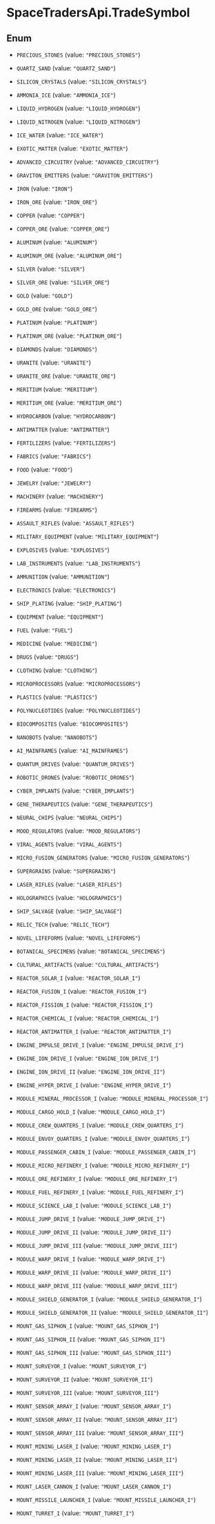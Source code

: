 # SpaceTradersApi.TradeSymbol

## Enum


* `PRECIOUS_STONES` (value: `"PRECIOUS_STONES"`)

* `QUARTZ_SAND` (value: `"QUARTZ_SAND"`)

* `SILICON_CRYSTALS` (value: `"SILICON_CRYSTALS"`)

* `AMMONIA_ICE` (value: `"AMMONIA_ICE"`)

* `LIQUID_HYDROGEN` (value: `"LIQUID_HYDROGEN"`)

* `LIQUID_NITROGEN` (value: `"LIQUID_NITROGEN"`)

* `ICE_WATER` (value: `"ICE_WATER"`)

* `EXOTIC_MATTER` (value: `"EXOTIC_MATTER"`)

* `ADVANCED_CIRCUITRY` (value: `"ADVANCED_CIRCUITRY"`)

* `GRAVITON_EMITTERS` (value: `"GRAVITON_EMITTERS"`)

* `IRON` (value: `"IRON"`)

* `IRON_ORE` (value: `"IRON_ORE"`)

* `COPPER` (value: `"COPPER"`)

* `COPPER_ORE` (value: `"COPPER_ORE"`)

* `ALUMINUM` (value: `"ALUMINUM"`)

* `ALUMINUM_ORE` (value: `"ALUMINUM_ORE"`)

* `SILVER` (value: `"SILVER"`)

* `SILVER_ORE` (value: `"SILVER_ORE"`)

* `GOLD` (value: `"GOLD"`)

* `GOLD_ORE` (value: `"GOLD_ORE"`)

* `PLATINUM` (value: `"PLATINUM"`)

* `PLATINUM_ORE` (value: `"PLATINUM_ORE"`)

* `DIAMONDS` (value: `"DIAMONDS"`)

* `URANITE` (value: `"URANITE"`)

* `URANITE_ORE` (value: `"URANITE_ORE"`)

* `MERITIUM` (value: `"MERITIUM"`)

* `MERITIUM_ORE` (value: `"MERITIUM_ORE"`)

* `HYDROCARBON` (value: `"HYDROCARBON"`)

* `ANTIMATTER` (value: `"ANTIMATTER"`)

* `FERTILIZERS` (value: `"FERTILIZERS"`)

* `FABRICS` (value: `"FABRICS"`)

* `FOOD` (value: `"FOOD"`)

* `JEWELRY` (value: `"JEWELRY"`)

* `MACHINERY` (value: `"MACHINERY"`)

* `FIREARMS` (value: `"FIREARMS"`)

* `ASSAULT_RIFLES` (value: `"ASSAULT_RIFLES"`)

* `MILITARY_EQUIPMENT` (value: `"MILITARY_EQUIPMENT"`)

* `EXPLOSIVES` (value: `"EXPLOSIVES"`)

* `LAB_INSTRUMENTS` (value: `"LAB_INSTRUMENTS"`)

* `AMMUNITION` (value: `"AMMUNITION"`)

* `ELECTRONICS` (value: `"ELECTRONICS"`)

* `SHIP_PLATING` (value: `"SHIP_PLATING"`)

* `EQUIPMENT` (value: `"EQUIPMENT"`)

* `FUEL` (value: `"FUEL"`)

* `MEDICINE` (value: `"MEDICINE"`)

* `DRUGS` (value: `"DRUGS"`)

* `CLOTHING` (value: `"CLOTHING"`)

* `MICROPROCESSORS` (value: `"MICROPROCESSORS"`)

* `PLASTICS` (value: `"PLASTICS"`)

* `POLYNUCLEOTIDES` (value: `"POLYNUCLEOTIDES"`)

* `BIOCOMPOSITES` (value: `"BIOCOMPOSITES"`)

* `NANOBOTS` (value: `"NANOBOTS"`)

* `AI_MAINFRAMES` (value: `"AI_MAINFRAMES"`)

* `QUANTUM_DRIVES` (value: `"QUANTUM_DRIVES"`)

* `ROBOTIC_DRONES` (value: `"ROBOTIC_DRONES"`)

* `CYBER_IMPLANTS` (value: `"CYBER_IMPLANTS"`)

* `GENE_THERAPEUTICS` (value: `"GENE_THERAPEUTICS"`)

* `NEURAL_CHIPS` (value: `"NEURAL_CHIPS"`)

* `MOOD_REGULATORS` (value: `"MOOD_REGULATORS"`)

* `VIRAL_AGENTS` (value: `"VIRAL_AGENTS"`)

* `MICRO_FUSION_GENERATORS` (value: `"MICRO_FUSION_GENERATORS"`)

* `SUPERGRAINS` (value: `"SUPERGRAINS"`)

* `LASER_RIFLES` (value: `"LASER_RIFLES"`)

* `HOLOGRAPHICS` (value: `"HOLOGRAPHICS"`)

* `SHIP_SALVAGE` (value: `"SHIP_SALVAGE"`)

* `RELIC_TECH` (value: `"RELIC_TECH"`)

* `NOVEL_LIFEFORMS` (value: `"NOVEL_LIFEFORMS"`)

* `BOTANICAL_SPECIMENS` (value: `"BOTANICAL_SPECIMENS"`)

* `CULTURAL_ARTIFACTS` (value: `"CULTURAL_ARTIFACTS"`)

* `REACTOR_SOLAR_I` (value: `"REACTOR_SOLAR_I"`)

* `REACTOR_FUSION_I` (value: `"REACTOR_FUSION_I"`)

* `REACTOR_FISSION_I` (value: `"REACTOR_FISSION_I"`)

* `REACTOR_CHEMICAL_I` (value: `"REACTOR_CHEMICAL_I"`)

* `REACTOR_ANTIMATTER_I` (value: `"REACTOR_ANTIMATTER_I"`)

* `ENGINE_IMPULSE_DRIVE_I` (value: `"ENGINE_IMPULSE_DRIVE_I"`)

* `ENGINE_ION_DRIVE_I` (value: `"ENGINE_ION_DRIVE_I"`)

* `ENGINE_ION_DRIVE_II` (value: `"ENGINE_ION_DRIVE_II"`)

* `ENGINE_HYPER_DRIVE_I` (value: `"ENGINE_HYPER_DRIVE_I"`)

* `MODULE_MINERAL_PROCESSOR_I` (value: `"MODULE_MINERAL_PROCESSOR_I"`)

* `MODULE_CARGO_HOLD_I` (value: `"MODULE_CARGO_HOLD_I"`)

* `MODULE_CREW_QUARTERS_I` (value: `"MODULE_CREW_QUARTERS_I"`)

* `MODULE_ENVOY_QUARTERS_I` (value: `"MODULE_ENVOY_QUARTERS_I"`)

* `MODULE_PASSENGER_CABIN_I` (value: `"MODULE_PASSENGER_CABIN_I"`)

* `MODULE_MICRO_REFINERY_I` (value: `"MODULE_MICRO_REFINERY_I"`)

* `MODULE_ORE_REFINERY_I` (value: `"MODULE_ORE_REFINERY_I"`)

* `MODULE_FUEL_REFINERY_I` (value: `"MODULE_FUEL_REFINERY_I"`)

* `MODULE_SCIENCE_LAB_I` (value: `"MODULE_SCIENCE_LAB_I"`)

* `MODULE_JUMP_DRIVE_I` (value: `"MODULE_JUMP_DRIVE_I"`)

* `MODULE_JUMP_DRIVE_II` (value: `"MODULE_JUMP_DRIVE_II"`)

* `MODULE_JUMP_DRIVE_III` (value: `"MODULE_JUMP_DRIVE_III"`)

* `MODULE_WARP_DRIVE_I` (value: `"MODULE_WARP_DRIVE_I"`)

* `MODULE_WARP_DRIVE_II` (value: `"MODULE_WARP_DRIVE_II"`)

* `MODULE_WARP_DRIVE_III` (value: `"MODULE_WARP_DRIVE_III"`)

* `MODULE_SHIELD_GENERATOR_I` (value: `"MODULE_SHIELD_GENERATOR_I"`)

* `MODULE_SHIELD_GENERATOR_II` (value: `"MODULE_SHIELD_GENERATOR_II"`)

* `MOUNT_GAS_SIPHON_I` (value: `"MOUNT_GAS_SIPHON_I"`)

* `MOUNT_GAS_SIPHON_II` (value: `"MOUNT_GAS_SIPHON_II"`)

* `MOUNT_GAS_SIPHON_III` (value: `"MOUNT_GAS_SIPHON_III"`)

* `MOUNT_SURVEYOR_I` (value: `"MOUNT_SURVEYOR_I"`)

* `MOUNT_SURVEYOR_II` (value: `"MOUNT_SURVEYOR_II"`)

* `MOUNT_SURVEYOR_III` (value: `"MOUNT_SURVEYOR_III"`)

* `MOUNT_SENSOR_ARRAY_I` (value: `"MOUNT_SENSOR_ARRAY_I"`)

* `MOUNT_SENSOR_ARRAY_II` (value: `"MOUNT_SENSOR_ARRAY_II"`)

* `MOUNT_SENSOR_ARRAY_III` (value: `"MOUNT_SENSOR_ARRAY_III"`)

* `MOUNT_MINING_LASER_I` (value: `"MOUNT_MINING_LASER_I"`)

* `MOUNT_MINING_LASER_II` (value: `"MOUNT_MINING_LASER_II"`)

* `MOUNT_MINING_LASER_III` (value: `"MOUNT_MINING_LASER_III"`)

* `MOUNT_LASER_CANNON_I` (value: `"MOUNT_LASER_CANNON_I"`)

* `MOUNT_MISSILE_LAUNCHER_I` (value: `"MOUNT_MISSILE_LAUNCHER_I"`)

* `MOUNT_TURRET_I` (value: `"MOUNT_TURRET_I"`)


